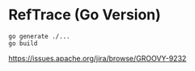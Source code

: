 # RefTrace (Go Version)

```
go generate ./...
go build
```

https://issues.apache.org/jira/browse/GROOVY-9232
